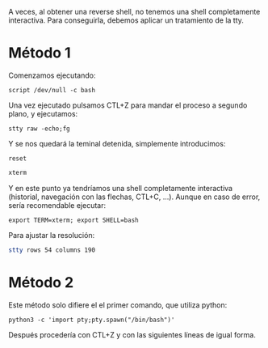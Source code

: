A veces, al obtener una reverse shell, no tenemos una shell completamente interactiva. Para conseguirla, debemos aplicar un tratamiento de la tty.

# Método 1

Comenzamos ejecutando:

```shell
script /dev/null -c bash
```

Una vez ejecutado pulsamos CTL+Z para mandar el proceso a segundo plano, y ejecutamos:

```shell
stty raw -echo;fg
```

Y se nos quedará la teminal detenida, simplemente introducimos:

```shell
reset
```
```bash
xterm
```

Y en este punto ya tendríamos una shell completamente interactiva (historial, navegación con las flechas, CTL+C, ...). Aunque en caso de error, sería recomendable ejecutar:

```shell
export TERM=xterm; export SHELL=bash
```

Para ajustar la resolución:

```bash
stty rows 54 columns 190
```

# Método 2

Este método solo difiere el el primer comando, que utiliza python:

```shell
python3 -c 'import pty;pty.spawn("/bin/bash")'
```

Después procedería con CTL+Z y con las siguientes líneas de igual forma.